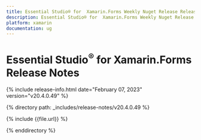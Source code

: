 ```yaml
---
title: Essential Studio® for  Xamarin.Forms Weekly Nuget Release Release Notes  
description: Essential Studio® for  Xamarin.Forms Weekly Nuget Release Release Notes  
platform: xamarin
documentation: ug
---
```


# Essential Studio<sup>®</sup> for  Xamarin.Forms  Release Notes  

{% include release-info.html date="February 07, 2023"  version="v20.4.0.49" %} 

{% directory path: _includes/release-notes/v20.4.0.49 %}

{% include {{file.url}} %}

{% enddirectory %}

